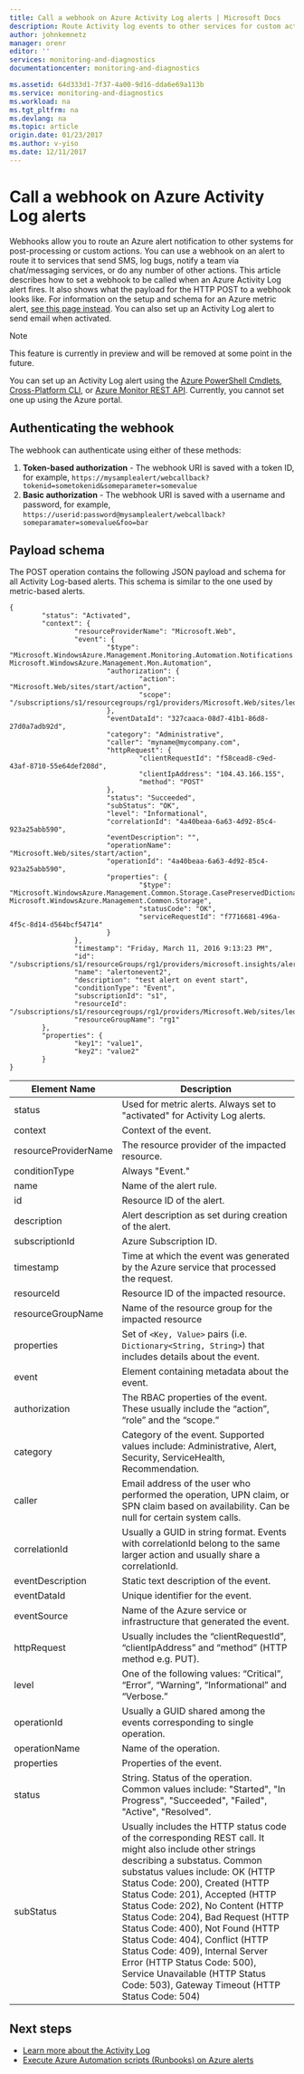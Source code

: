 ```yaml
---
title: Call a webhook on Azure Activity Log alerts | Microsoft Docs
description: Route Activity log events to other services for custom actions. For example send SMS, log bugs, or notify a team via chat/messaging service. 
author: johnkemnetz
manager: orenr
editor: ''
services: monitoring-and-diagnostics
documentationcenter: monitoring-and-diagnostics

ms.assetid: 64d333d1-7f37-4a00-9d16-dda6e69a113b
ms.service: monitoring-and-diagnostics
ms.workload: na
ms.tgt_pltfrm: na
ms.devlang: na
ms.topic: article
origin.date: 01/23/2017
ms.author: v-yiso
ms.date: 12/11/2017
---
```


# Call a webhook on Azure Activity Log alerts
Webhooks allow you to route an Azure alert notification to other systems for post-processing or custom actions. You can use a webhook on an alert to route it to services that send SMS, log bugs, notify a team via chat/messaging services, or do any number of other actions. This article describes how to set a webhook to be called when an Azure Activity Log alert fires. It also shows what the payload for the HTTP POST to a webhook looks like. For information on the setup and schema for an Azure metric alert, [see this page instead](insights-webhooks-alerts.md). You can also set up an Activity Log alert to send email when activated.

>[!NOTE]
> This feature is currently in preview and will be removed at some point in the future.
>
>

You can set up an Activity Log alert using the [Azure PowerShell Cmdlets](insights-powershell-samples.md#create-metric-alerts), [Cross-Platform CLI](insights-cli-samples.md#work-with-alerts), or [Azure Monitor REST API](https://msdn.microsoft.com/library/azure/dn933805.aspx). Currently, you cannot set one up using the Azure portal.

## Authenticating the webhook
The webhook can authenticate using either of these methods:

1. **Token-based authorization** - The webhook URI is saved with a token ID, for example, `https://mysamplealert/webcallback?tokenid=sometokenid&someparameter=somevalue`
2. **Basic authorization** - The webhook URI is saved with a username and password, for example, `https://userid:password@mysamplealert/webcallback?someparamater=somevalue&foo=bar`

## Payload schema
The POST operation contains the following JSON payload and schema for all Activity Log-based alerts. This schema is similar to the one used by metric-based alerts.

```
{
        "status": "Activated",
        "context": {
                "resourceProviderName": "Microsoft.Web",
                "event": {
                        "$type": "Microsoft.WindowsAzure.Management.Monitoring.Automation.Notifications.GenericNotifications.Datacontracts.InstanceEventContext, Microsoft.WindowsAzure.Management.Mon.Automation",
                        "authorization": {
                                "action": "Microsoft.Web/sites/start/action",
                                "scope": "/subscriptions/s1/resourcegroups/rg1/providers/Microsoft.Web/sites/leoalerttest"
                        },
                        "eventDataId": "327caaca-08d7-41b1-86d8-27d0a7adb92d",
                        "category": "Administrative",
                        "caller": "myname@mycompany.com",
                        "httpRequest": {
                                "clientRequestId": "f58cead8-c9ed-43af-8710-55e64def208d",
                                "clientIpAddress": "104.43.166.155",
                                "method": "POST"
                        },
                        "status": "Succeeded",
                        "subStatus": "OK",
                        "level": "Informational",
                        "correlationId": "4a40beaa-6a63-4d92-85c4-923a25abb590",
                        "eventDescription": "",
                        "operationName": "Microsoft.Web/sites/start/action",
                        "operationId": "4a40beaa-6a63-4d92-85c4-923a25abb590",
                        "properties": {
                                "$type": "Microsoft.WindowsAzure.Management.Common.Storage.CasePreservedDictionary, Microsoft.WindowsAzure.Management.Common.Storage",
                                "statusCode": "OK",
                                "serviceRequestId": "f7716681-496a-4f5c-8d14-d564bcf54714"
                        }
                },
                "timestamp": "Friday, March 11, 2016 9:13:23 PM",
                "id": "/subscriptions/s1/resourceGroups/rg1/providers/microsoft.insights/alertrules/alertonevent2",
                "name": "alertonevent2",
                "description": "test alert on event start",
                "conditionType": "Event",
                "subscriptionId": "s1",
                "resourceId": "/subscriptions/s1/resourcegroups/rg1/providers/Microsoft.Web/sites/leoalerttest",
                "resourceGroupName": "rg1"
        },
        "properties": {
                "key1": "value1",
                "key2": "value2"
        }
}
```

|Element Name|	Description|
|---|---|
|status	|Used for metric alerts. Always set to "activated" for Activity Log alerts.|
|context|Context of the event.|
|resourceProviderName|The resource provider of the impacted resource.|
|conditionType	|Always "Event."|
|name	|Name of the alert rule.|
|id	|Resource ID of the alert.|
|description|	Alert description as set during creation of the alert.|
|subscriptionId	|Azure Subscription ID.|
|timestamp|	Time at which the event was generated by the Azure service that processed the request.|
|resourceId	|Resource ID of the impacted resource.|
|resourceGroupName|Name of the resource group for the impacted resource|
|properties	|Set of `<Key, Value>` pairs (i.e. `Dictionary<String, String>`) that includes details about the event.|
|event|Element containing metadata about the event.|
|authorization|The RBAC properties of the event. These usually include the “action”, “role” and the “scope.”|
|category	| Category of the event. Supported values include: Administrative, Alert, Security, ServiceHealth, Recommendation.|
|caller|Email address of the user who performed the operation, UPN claim, or SPN claim based on availability. Can be null for certain system calls.|
|correlationId|	Usually a GUID in string format. Events with correlationId belong to the same larger action and usually share a correlationId.|
|eventDescription	|Static text description of the event.|
|eventDataId|Unique identifier for the event.|
|eventSource	|Name of the Azure service or infrastructure that generated the event.|
|httpRequest|	Usually includes the “clientRequestId”, “clientIpAddress” and “method” (HTTP method e.g. PUT).|
|level|One of the following values: “Critical”, “Error”, “Warning”, “Informational” and “Verbose.”|
|operationId|Usually a GUID shared among the events corresponding to single operation.|
|operationName|Name of the operation.|
|properties	|Properties of the event.|
|status|String. Status of the operation. Common values include: "Started", "In Progress", "Succeeded", "Failed", "Active", "Resolved".|
|subStatus|	Usually includes the HTTP status code of the corresponding REST call. It might also include other strings describing a substatus. Common substatus values include: OK (HTTP Status Code: 200), Created (HTTP Status Code: 201), Accepted (HTTP Status Code: 202), No Content (HTTP Status Code: 204), Bad Request (HTTP Status Code: 400), Not Found (HTTP Status Code: 404), Conflict (HTTP Status Code: 409), Internal Server Error (HTTP Status Code: 500), Service Unavailable (HTTP Status Code: 503), Gateway Timeout (HTTP Status Code: 504)|

## Next steps
- [Learn more about the Activity Log](./monitoring-overview-activity-logs.md)
- [Execute Azure Automation scripts (Runbooks) on Azure alerts](http://go.microsoft.com/fwlink/?LinkId=627081)
